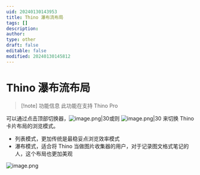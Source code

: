 ```yaml
---
uid: 20240130143953
title: Thino 瀑布流布局
tags: []
description: 
author: 
type: other
draft: false
editable: false
modified: 20240130145812
---
```


# Thino 瀑布流布局

> [!note] 功能信息
> 此功能在支持 Thino Pro

可以通过点击顶部切换器，![image.png|30](https://cdn.pkmer.cn/images/20240130144321.png!pkmer)或则 ![image.png|30](https://cdn.pkmer.cn/images/20240130144350.png!pkmer) 来切换 Thino 卡片布局的浏览模式。

- 列表模式，更加传统是最稳妥点浏览效率模式
- 瀑布模式，适合将 Thino 当做图片收集器的用户，对于记录图文格式笔记的人，这个布局也更加美观

![image.png](https://cdn.pkmer.cn/images/20240130144230.png!pkmer)
